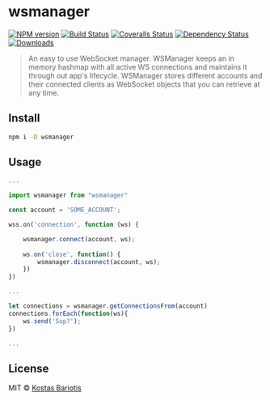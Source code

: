 # wsmanager

[![NPM version][npm-image]][npm-url]
[![Build Status][travis-image]][travis-url]
[![Coveralls Status][coveralls-image]][coveralls-url]
[![Dependency Status][depstat-image]][depstat-url]
[![Downloads][download-badge]][npm-url]

> An easy to use WebSocket manager. WSManager keeps an in memory hashmap with all active WS connections and maintains it through out app's lifecycle. WSManager stores different accounts and their connected clients as WebSocket objects that you can retrieve at any time.

## Install

```sh
npm i -D wsmanager
```

## Usage

```js
...

import wsmanager from "wsmanager"

const account = 'SOME_ACCOUNT';

wss.on('connection', function (ws) {

    wsmanager.connect(account, ws);
    
    ws.on('close', function() {
        wsmanager.disconnect(account, ws);    
    })
})

...

let connections = wsmanager.getConnectionsFrom(account)
connections.forEach(function(ws){
    ws.send('Sup?');
})

...

```

## License

MIT © [Kostas Bariotis](http://kostasbariotis.com)

[npm-url]: https://npmjs.org/package/wsmanager
[npm-image]: https://img.shields.io/npm/v/wsmanager.svg?style=flat-square

[travis-url]: https://travis-ci.org/kbariotis/wsmanager
[travis-image]: https://img.shields.io/travis/kbariotis/wsmanager.svg?style=flat-square

[coveralls-url]: https://coveralls.io/r/kbariotis/wsmanager
[coveralls-image]: https://img.shields.io/coveralls/kbariotis/wsmanager.svg?style=flat-square

[depstat-url]: https://david-dm.org/kbariotis/wsmanager
[depstat-image]: https://david-dm.org/kbariotis/wsmanager.svg?style=flat-square

[download-badge]: http://img.shields.io/npm/dm/wsmanager.svg?style=flat-square
